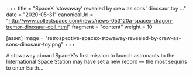 +++
title = "SpaceX 'stowaway' revealed by crew as sons' dinosaur toy ..."
date = "2020-05-31"
canonicalUrl = "http://www.collectspace.com/news/news-053120a-spacex-dragon-tremor-dinosaur-doll.html"
fragment = "content"
weight = 10

[asset]
    image = "retrospective-spacex-stowaway-revealed-by-crew-as-sons-dinosaur-toy.png"
+++

A stowaway aboard SpaceX's first mission to launch astronauts to the 
International Space Station may have set a new record — the most sequins to 
enter Earth...
